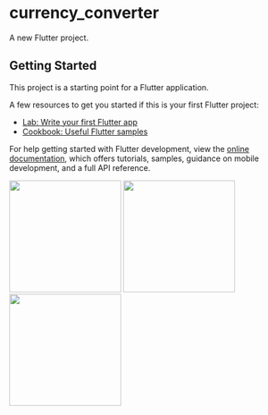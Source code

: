 # currency_converter

A new Flutter project.

## Getting Started

This project is a starting point for a Flutter application.

A few resources to get you started if this is your first Flutter project:

- [Lab: Write your first Flutter app](https://docs.flutter.dev/get-started/codelab)
- [Cookbook: Useful Flutter samples](https://docs.flutter.dev/cookbook)

For help getting started with Flutter development, view the
[online documentation](https://docs.flutter.dev/), which offers tutorials,
samples, guidance on mobile development, and a full API reference.


<img src="https://github.com/Nency-Shekhaliya/currency_converter2/assets/123537483/1c3e6b4f-f665-424a-abff-5e10eaa91e74"  width="200px">
<img src="https://github.com/Nency-Shekhaliya/currency_converter2/assets/123537483/366ec7a2-1c95-4755-b8ad-1a657a2a8127" width="200px">
<img src="https://github.com/Nency-Shekhaliya/currency_converter2/assets/123537483/c05a5ced-ba90-44a8-b485-3c206c8458d4"  width="200px">



